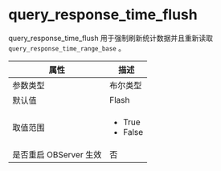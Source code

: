 # query_response_time_flush

query_response_time_flush 用于强制刷新统计数据并且重新读取 `query_response_time_range_base` 。

| 属性 | 描述 |
| --- | --- |
| 参数类型 | 布尔类型 |
| 默认值 | Flash |
| 取值范围 | <ul><li> True </li> <li> False </li></ul>  |
| 是否重启 OBServer 生效 | 否 |
